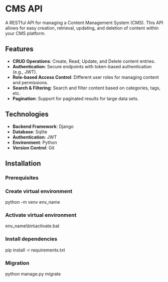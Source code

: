 # CMS API

A RESTful API for managing a Content Management System (CMS). This API allows for easy creation, retrieval, updating, and deletion of content within your CMS platform.

## Features

- **CRUD Operations**: Create, Read, Update, and Delete content entries.
- **Authentication**: Secure endpoints with token-based authentication (e.g., JWT).
- **Role-based Access Control**: Different user roles for managing content and permissions.
- **Search & Filtering**: Search and filter content based on categories, tags, etc.
- **Pagination**: Support for paginated results for large data sets.

## Technologies

- **Backend Framework**: Django
- **Database**: Sqlite
- **Authentication**: JWT
- **Environment**: Python
- **Version Control**: Git

## Installation

### Prerequisites
### Create virtual environment
python  -m venv env_name
### Activate virtual environment
env_name\bin\activate.bat
### Install dependencies
pip install -r requirements.txt
### Migration
python manage.py migrate
